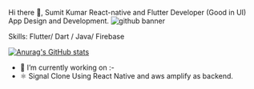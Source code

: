 Hi there 👋, Sumit Kumar
React-native and Flutter Developer (Good in UI)
App Design and Development.
![github banner](https://user-images.githubusercontent.com/72148803/161737303-af4cbc76-b73f-4249-a926-956ef712fddc.jpg)

Skills: Flutter/ Dart / Java/ Firebase

[![Anurag's GitHub stats](https://github-readme-stats.vercel.app/api?username=Sumit31-cyber)](https://github.com/anuraghazra/github-readme-stats)







- 🔭 I’m currently working on  :-
-  ⚛️ Signal Clone Using React Native and aws amplify as backend.














